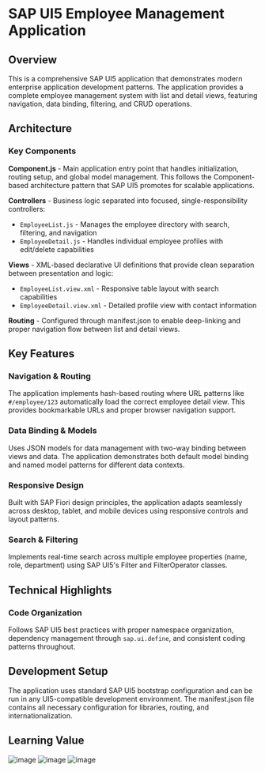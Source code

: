 # SAP UI5 Employee Management Application

## Overview
This is a comprehensive SAP UI5 application that demonstrates modern enterprise application development patterns. The application provides a complete employee management system with list and detail views, featuring navigation, data binding, filtering, and CRUD operations.

## Architecture

### Key Components

**Component.js** - Main application entry point that handles initialization, routing setup, and global model management. This follows the Component-based architecture pattern that SAP UI5 promotes for scalable applications.

**Controllers** - Business logic separated into focused, single-responsibility controllers:
- `EmployeeList.js` - Manages the employee directory with search, filtering, and navigation
- `EmployeeDetail.js` - Handles individual employee profiles with edit/delete capabilities

**Views** - XML-based declarative UI definitions that provide clean separation between presentation and logic:
- `EmployeeList.view.xml` - Responsive table layout with search capabilities
- `EmployeeDetail.view.xml` - Detailed profile view with contact information

**Routing** - Configured through manifest.json to enable deep-linking and proper navigation flow between list and detail views.

## Key Features

### Navigation & Routing
The application implements hash-based routing where URL patterns like `#/employee/123` automatically load the correct employee detail view. This provides bookmarkable URLs and proper browser navigation support.

### Data Binding & Models
Uses JSON models for data management with two-way binding between views and data. The application demonstrates both default model binding and named model patterns for different data contexts.

### Responsive Design
Built with SAP Fiori design principles, the application adapts seamlessly across desktop, tablet, and mobile devices using responsive controls and layout patterns.

### Search & Filtering
Implements real-time search across multiple employee properties (name, role, department) using SAP UI5's Filter and FilterOperator classes.

## Technical Highlights



### Code Organization
Follows SAP UI5 best practices with proper namespace organization, dependency management through `sap.ui.define`, and consistent coding patterns throughout.

## Development Setup

The application uses standard SAP UI5 bootstrap configuration and can be run in any UI5-compatible development environment. The manifest.json file contains all necessary configuration for libraries, routing, and internationalization.

## Learning Value

![image](https://github.com/user-attachments/assets/f3b239da-a1e7-4aa0-8238-7cd1560af86e)
![image](https://github.com/user-attachments/assets/d9638110-0418-4a9f-8492-50cdd8e51d69)
![image](https://github.com/user-attachments/assets/4b899c62-e629-42e5-8f7c-8181717f181d)
